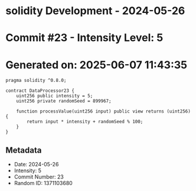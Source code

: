 ﻿# solidity Development - 2024-05-26
# Commit #23 - Intensity Level: 5
# Generated on: 2025-06-07 11:43:35
```solidity
pragma solidity ^0.8.0;

contract DataProcessor23 {
    uint256 public intensity = 5;
    uint256 private randomSeed = 899967;

    function processValue(uint256 input) public view returns (uint256) {
        return input * intensity + randomSeed % 100;
    }
}
```
## Metadata
- Date: 2024-05-26
- Intensity: 5
- Commit Number: 23
- Random ID: 1371103680
